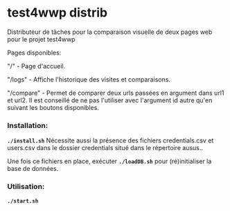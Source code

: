 # test4wwp distrib
Distributeur de tâches pour la comparaison visuelle de deux pages web pour le projet test4wwp

Pages disponibles: 

"/" - Page d'accueil.

"/logs" - Affiche l'historique des visites et comparaisons.

"/compare" - Permet de comparer deux urls passées en argument dans url1 et url2. Il est conseillé de ne pas l'utiliser avec l'argument id autre qu'en suivant les boutons disponibles.

### Installation:
**``./install.sh``**
Nécessite aussi la présence des fichiers credentials.csv et users.csv dans le dossier credentials situé dans le répertoire ausus..

Une fois ce  fichiers en place, exécuter **``./loadDB.sh``** pour (ré)initialiser la base de données.

### Utilisation:
**``./start.sh``**
